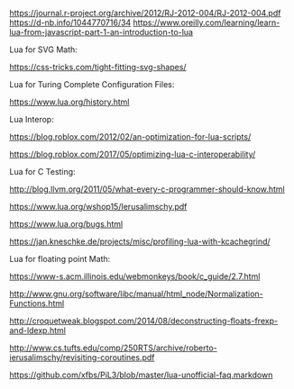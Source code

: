https://journal.r-project.org/archive/2012/RJ-2012-004/RJ-2012-004.pdf
https://d-nb.info/1044770716/34
https://www.oreilly.com/learning/learn-lua-from-javascript-part-1-an-introduction-to-lua

Lua for SVG Math: 

https://css-tricks.com/tight-fitting-svg-shapes/

Lua for Turing Complete Configuration Files:

https://www.lua.org/history.html

Lua Interop:

https://blog.roblox.com/2012/02/an-optimization-for-lua-scripts/

https://blog.roblox.com/2017/05/optimizing-lua-c-interoperability/

Lua for C Testing:

http://blog.llvm.org/2011/05/what-every-c-programmer-should-know.html

https://www.lua.org/wshop15/Ierusalimschy.pdf

https://www.lua.org/bugs.html

https://jan.kneschke.de/projects/misc/profiling-lua-with-kcachegrind/

Lua for floating point Math:

https://www-s.acm.illinois.edu/webmonkeys/book/c_guide/2.7.html

http://www.gnu.org/software/libc/manual/html_node/Normalization-Functions.html

http://croquetweak.blogspot.com/2014/08/deconstructing-floats-frexp-and-ldexp.html

http://www.cs.tufts.edu/comp/250RTS/archive/roberto-ierusalimschy/revisiting-coroutines.pdf

https://github.com/xfbs/PiL3/blob/master/lua-unofficial-faq.markdown